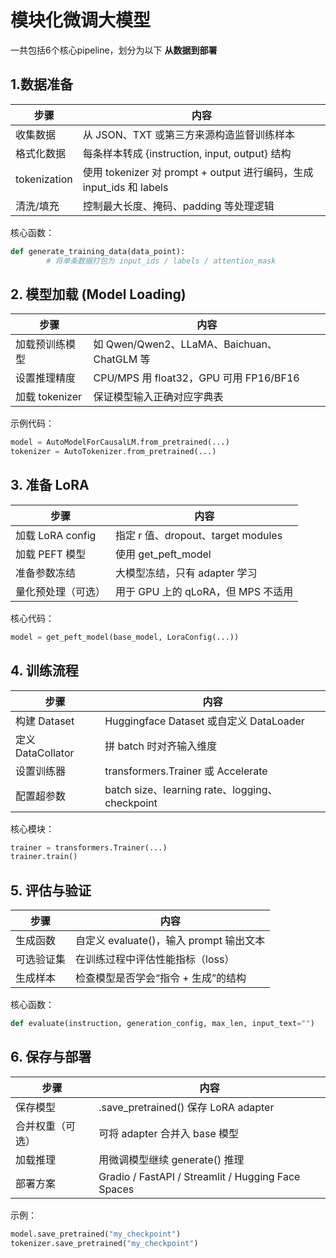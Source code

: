 # 模块化微调大模型

一共包括6个核心pipeline，划分为以下 **从数据到部署**

## 1.数据准备

| **步骤**     | **内容**                                                     |
| ------------ | ------------------------------------------------------------ |
| 收集数据     | 从 JSON、TXT 或第三方来源构造监督训练样本                    |
| 格式化数据   | 每条样本转成 {instruction, input, output} 结构               |
| tokenization | 使用 tokenizer 对 prompt + output 进行编码，生成 input_ids 和 labels |
| 清洗/填充    | 控制最大长度、掩码、padding 等处理逻辑                       |

核心函数：

```python
def generate_training_data(data_point):
 		# 将单条数据打包为 input_ids / labels / attention_mask
```

## 2. 模型加载 (Model Loading)

| **步骤**       | **内容**                                   |
| -------------- | ------------------------------------------ |
| 加载预训练模型 | 如 Qwen/Qwen2、LLaMA、Baichuan、ChatGLM 等 |
| 设置推理精度   | CPU/MPS 用 float32，GPU 可用 FP16/BF16     |
| 加载 tokenizer | 保证模型输入正确对应字典表                 |

示例代码：

```python
model = AutoModelForCausalLM.from_pretrained(...)
tokenizer = AutoTokenizer.from_pretrained(...)
```

## 3. 准备 LoRA

| **步骤**           | **内容**                           |
| ------------------ | ---------------------------------- |
| 加载 LoRA config   | 指定 r 值、dropout、target modules |
| 加载 PEFT 模型     | 使用 get_peft_model                |
| 准备参数冻结       | 大模型冻结，只有 adapter 学习      |
| 量化预处理（可选） | 用于 GPU 上的 qLoRA，但 MPS 不适用 |

核心代码：

```python
model = get_peft_model(base_model, LoraConfig(...))
```

## 4. 训练流程

| **步骤**          | **内容**                                       |
| ----------------- | ---------------------------------------------- |
| 构建 Dataset      | Huggingface Dataset 或自定义 DataLoader        |
| 定义 DataCollator | 拼 batch 时对齐输入维度                        |
| 设置训练器        | transformers.Trainer 或 Accelerate             |
| 配置超参数        | batch size、learning rate、logging、checkpoint |

核心模块：

```python
trainer = transformers.Trainer(...)
trainer.train()
```

## 5. 评估与验证

| **步骤**   | **内容**                                |
| ---------- | --------------------------------------- |
| 生成函数   | 自定义 evaluate()，输入 prompt 输出文本 |
| 可选验证集 | 在训练过程中评估性能指标（loss）        |
| 生成样本   | 检查模型是否学会“指令 + 生成”的结构     |

核心函数：

```python
def evaluate(instruction, generation_config, max_len, input_text="")
```

## 6. 保存与部署

| **步骤**         | **内容**                                           |
| ---------------- | -------------------------------------------------- |
| 保存模型         | .save_pretrained() 保存 LoRA adapter               |
| 合并权重（可选） | 可将 adapter 合并入 base 模型                      |
| 加载推理         | 用微调模型继续 generate() 推理                     |
| 部署方案         | Gradio / FastAPI / Streamlit / Hugging Face Spaces |

示例：

```python
model.save_pretrained("my_checkpoint")
tokenizer.save_pretrained("my_checkpoint")
```

